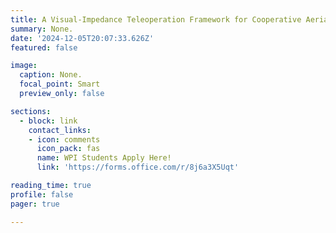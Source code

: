 ```yaml
---
title: A Visual-Impedance Teleoperation Framework for Cooperative Aerial Manipulation of Cable-Suspended Payloads
summary: None.
date: '2024-12-05T20:07:33.626Z'
featured: false

image:
  caption: None.
  focal_point: Smart
  preview_only: false

sections:
  - block: link
    contact_links:
    - icon: comments
      icon_pack: fas
      name: WPI Students Apply Here!
      link: 'https://forms.office.com/r/8j6a3X5Uqt'

reading_time: true
profile: false
pager: true

---
```

